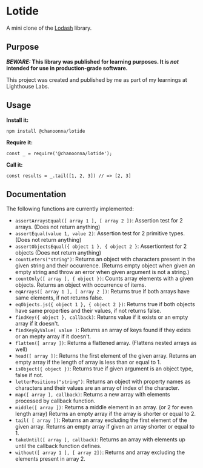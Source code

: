 # Lotide

A mini clone of the [Lodash](https://lodash.com) library.

## Purpose

**_BEWARE:_ This library was published for learning purposes. It is _not_ intended for use in production-grade software.**

This project was created and published by me as part of my learnings at Lighthouse Labs. 

## Usage

**Install it:**

`npm install @chanoonna/lotide`

**Require it:**

`const _ = require('@chanoonna/lotide');`

**Call it:**

`const results = _.tail([1, 2, 3]) // => [2, 3]`

## Documentation

The following functions are currently implemented:

* `assertArraysEqual([ array 1 ], [ array 2 ])`: Assertion test for 2 arrays. (Does not return anything)
* `assertEqual(value 1, value 2)`: Assertion test for 2 primitive types. (Does not return anything)
* `assertObjectsEqual({ object 1 }, { object 2 }`: Assertiontest for 2 objects (Does not return anything)
* `countLeters("string")`: Returns an object with characters present in the given string and their occurrence. (Returns empty object when given an empty string and throw an error when given argument is not a string.)
* `countOnly([ array ], { object })`: Counts array elements with a given objects. Returns an object with occurrence of items.
* `eqArrays([ array 1 ], [ array 2 ])`: Returns true if both arrays have same elements, if not returns false.
* `eqObjects.js({ object 1 }, { object 2 })`: Returns true if both objects have same properties and their values, if not returns false.
* `findKey({ object }, callback)`: Returns value if it exists or an empty array if it doesn't.
* `findKeyByValue( value )`: Returns an array of keys found if they exists or an mepty array if it doesn't.
* `flatten([ array ])`: Returns a flattened array. (Flattens nested arrays as well)
* `head([ array ])`: Returns the first element of the given array. Returns an empty array if the length of array is less than or equal to 1.
* `isObject({ object })`: Returns true if given argument is an object type, false if not.
* `letterPositions("string")`: Returns an object with property names as characters and their values are an array of index of the character.
* `map([ array ], callback)`: Returns a new array with elements processed by callback function.
* `middle([ array ])`: Returns a middle element in an array. (or 2 for even length array) Returns an empty array if the array is shorter or equal to 2.
* `tail( [ array ])`: Returns an array excluding the first element of the given array. Returns an empty array if given an array shorter or equal to 1.
* `takeUntil([ array ], callback)`: Returns an array with elements up until the callback function defines.
* `without([ array 1 ], [ array 2])`: Returns and array excluding the elements present in array 2.